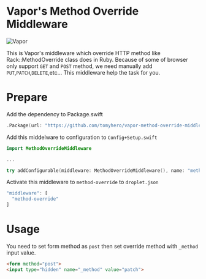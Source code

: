 # Vapor's Method Override Middleware

![Vapor](http://img.shields.io/badge/vapor-2.0-brightgreen.svg)


This is Vapor's middleware which override HTTP method like Rack::MethodOverride class does in Ruby.
Because of some of browser only support `GET` and `POST` method, we need manually add `PUT`,`PATCH`,`DELETE`,etc...
This middleware help the task for you.


# Prepare

Add the dependency to Package.swift

```swift
.Package(url: "https://github.com/tomyhero/vapor-method-override-middleware.git", majorVersion: 1)
```

Add this middelware to configuration to `Config+Setup.swift` 

```swift
import MethodOverrideMiddleware

...

try addConfigurable(middleware: MethodOverrideMiddleware(), name: "method-override")
```

Activate this middleware to `method-override` to  `droplet.json`

```js
"middleware": [
  "method-override"
]
```

# Usage

You need to set form method as `post` then set override method with `_method` input value.

```html
<form method="post">
<input type="hidden" name="_method" value="patch">
```


